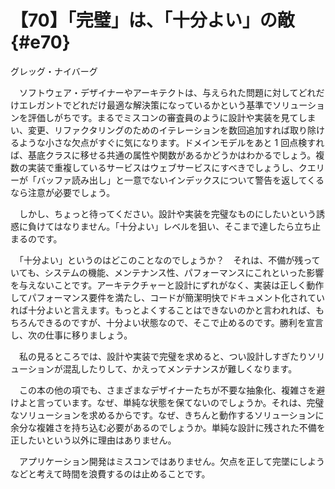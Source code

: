 # 【70】「完璧」は、「十分よい」の敵{#e70}

<div class="author">グレッグ・ナイバーグ</div>

　ソフトウェア・デザイナーやアーキテクトは、与えられた問題に対してどれだけエレガントでどれだけ最適な解決策になっているかという基準でソリューションを評価しがちです。まるでミスコンの審査員のように設計や実装を見てしまい、変更、リファクタリングのためのイテレーションを数回追加すれば取り除けるような小さな欠点がすぐに気になります。ドメインモデルをあと 1 回点検すれば、基底クラスに移せる共通の属性や関数があるかどうかはわかるでしょう。複数の実装で重複しているサービスはウェブサービスにすべきでしょうし、クエリーが「バッファ読み出し」と一意でないインデックスについて警告を返してくるなら注意が必要でしょう。

　しかし、ちょっと待ってください。設計や実装を完璧なものにしたいという誘惑に負けてはなりません。「十分よい」レベルを狙い、そこまで達したら立ち止まるのです。

　「十分よい」というのはどこのことなのでしょうか？　それは、不備が残っていても、システムの機能、メンテナンス性、パフォーマンスにこれといった影響を与えないことです。アーキテクチャーと設計にずれがなく、実装は正しく動作してパフォーマンス要件を満たし、コードが簡潔明快でドキュメント化されていれば十分よいと言えます。もっとよくすることはできないのかと言われれば、もちろんできるのですが、十分よい状態なので、そこで止めるのです。勝利を宣言し、次の仕事に移りましょう。

　私の見るところでは、設計や実装で完璧を求めると、つい設計しすぎたりソリューションが混乱したりして、かえってメンテナンスが難しくなります。

　この本の他の項でも、さまざまなデザイナーたちが不要な抽象化、複雑さを避けよと言っています。なぜ、単純な状態を保てないのでしょうか。それは、完璧なソリューションを求めるからです。なぜ、きちんと動作するソリューションに余分な複雑さを持ち込む必要があるのでしょうか。単純な設計に残された不備を正したいという以外に理由はありません。

　アプリケーション開発はミスコンではありません。欠点を正して完墜にしようなどと考えて時間を浪費するのは止めることです。

